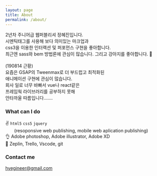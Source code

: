 ```yaml
---
layout: page
title: About
permalink: /about/
---
```


2년차 주니어급 웹퍼블리셔 정혜진입니다.<br>
시멘틱태그를 사용해 보다 의미있는 마크업과<br>
css3을 이용한 인터랙션 및 퍼포먼스 구현을 좋아합니다.<br>최근엔 sass와 bem 방법론에 관심이 많습니다. 
그리고 강아지를 좋아합니다. :dog:<br><br>
(190814 근황)<br>
요즘은 GSAP의 Tweenmax로 더 부드럽고 최적화된<br>애니메이션 구현에 관심이 많습니다.<br>
회사 일로 너무 바빠서 vue나 react같은<br>프레임웍 라이브러리를 공부하지 못해<br>
안타까울 따름입니다.......<br>

### What can I do

:v: ```html5``` ```css5``` ```jquery```<br>
&nbsp;&nbsp;&nbsp;&nbsp;&nbsp;&nbsp;&nbsp;(resoponsive web publishing, mobile web aplication publishing)
<br>
:ok_hand: Adobe photoshop, Adobe illustrator, Adobe XD <br>
:raised_hands: Zeplin, Trello, Vscode, git

### Contact me

[hyegineer@gmail.com](mailto:hyegineer@gmail.com)